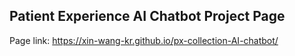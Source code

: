 ## Patient Experience AI Chatbot Project Page
Page link: https://xin-wang-kr.github.io/px-collection-AI-chatbot/
